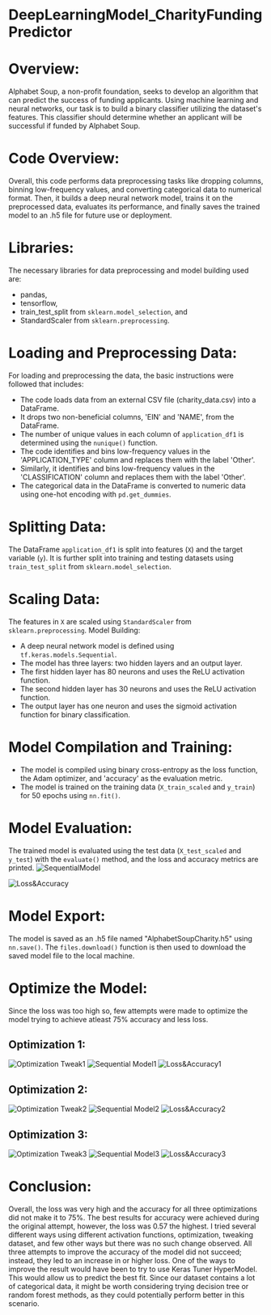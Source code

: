 # DeepLearningModel_CharityFundingPredictor

# Overview:
Alphabet Soup, a non-profit foundation, seeks to develop an algorithm that can predict the success of funding applicants. Using machine learning and neural networks, our task is to build a binary classifier utilizing the dataset's features. This classifier should determine whether an applicant will be successful if funded by Alphabet Soup.

# Code Overview:
Overall, this code performs data preprocessing tasks like dropping columns, binning low-frequency values, and converting categorical data to numerical format. Then, it builds a deep neural network model, trains it on the preprocessed data, evaluates its performance, and finally saves the trained model to an .h5 file for future use or deployment.

# Libraries:
The necessary libraries for data preprocessing and model building used are:
- pandas, 
- tensorflow,
- train_test_split from `sklearn.model_selection`, and 
- StandardScaler from `sklearn.preprocessing`.

# Loading and Preprocessing Data:
For loading and preprocessing the data, the basic instructions were followed that includes:
   - The code loads data from an external CSV file (charity_data.csv) into a DataFrame.
   - It drops two non-beneficial columns, 'EIN' and 'NAME', from the DataFrame.
   - The number of unique values in each column of `application_df1` is determined using the `nunique()` function.
   - The code identifies and bins low-frequency values in the 'APPLICATION_TYPE' column and replaces them with the label 'Other'.
   - Similarly, it identifies and bins low-frequency values in the 'CLASSIFICATION' column and replaces them with the label 'Other'.
   - The categorical data in the DataFrame is converted to numeric data using one-hot encoding with `pd.get_dummies`.

# Splitting Data: 
The DataFrame `application_df1` is split into features (`X`) and the target variable (`y`). It is further split into training and testing datasets using `train_test_split` from `sklearn.model_selection`.

# Scaling Data: 
The features in `X` are scaled using `StandardScaler` from `sklearn.preprocessing`.
Model Building:
   - A deep neural network model is defined using `tf.keras.models.Sequential`.
   - The model has three layers: two hidden layers and an output layer.
   - The first hidden layer has 80 neurons and uses the ReLU activation function.
   - The second hidden layer has 30 neurons and uses the ReLU activation function.
   - The output layer has one neuron and uses the sigmoid activation function for binary classification.

# Model Compilation and Training:
   - The model is compiled using binary cross-entropy as the loss function, the Adam optimizer, and 'accuracy' as the evaluation metric.
   - The model is trained on the training data (`X_train_scaled` and `y_train`) for 50 epochs using `nn.fit()`.

# Model Evaluation:
The trained model is evaluated using the test data (`X_test_scaled` and `y_test`) with the `evaluate()` method, and the loss and accuracy metrics are printed.
![SequentialModel]()

![Loss&Accuracy]()
# Model Export: 
The model is saved as an .h5 file named "AlphabetSoupCharity.h5" using `nn.save()`. The `files.download()` function is then used to download the saved model file to the local machine.

# Optimize the Model:
Since the loss was too high so, few attempts were made to optimize the model trying to achieve atleast 75% accuracy and less loss. 

## Optimization 1:
![Optimization Tweak1]()
![Sequential Model1]()
![Loss&Accuracy1]()

## Optimization 2:
![Optimization Tweak2]()
![Sequential Model2]()
![Loss&Accuracy2]()

## Optimization 3:
![Optimization Tweak3]()
![Sequential Model3]()
![Loss&Accuracy3]()


# Conclusion:
Overall, the loss was very high and the accuracy for all three optimizations did not make it to 75%. The best results for accuracy were achieved during the original attempt, however, the loss was 0.57 the highest. I tried several different ways using different activation functions, optimization, tweaking dataset, and few other ways but there was no such change observed. 
All three attempts to improve the accuracy of the model did not succeed; instead, they led to an increase in or higher loss. One of the ways to improve the result would have been to try to use Keras Tuner HyperModel. This would allow us to predict the best fit. 
Since our dataset contains a lot of categorical data, it might be worth considering trying decision tree or random forest methods, as they could potentially perform better in this scenario.




